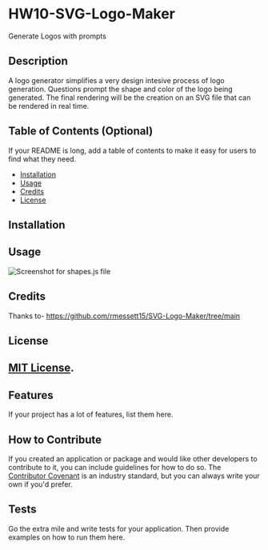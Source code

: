 # HW10-SVG-Logo-Maker
Generate Logos with prompts
## Description
A logo generator simplifies a very design intesive process of logo generation. Questions prompt the shape and color of the logo being generated. The final rendering will be the creation on an SVG file that can be rendered in real time. 
## Table of Contents (Optional)
If your README is long, add a table of contents to make it easy for users to find what they need.
- [Installation](#installation)
- [Usage](#usage)
- [Credits](#credits)
- [License](#license)

## Installation


## Usage

![Screenshot for shapes.js file](./Images/Screenshot%202023-11-25%20at%202.21.47 PM.png)


## Credits
Thanks to-
https://github.com/rmessett15/SVG-Logo-Maker/tree/main



## License
[MIT License](./LICENSE).
---

## Features
If your project has a lot of features, list them here.

## How to Contribute
If you created an application or package and would like other developers to contribute to it, you can include guidelines for how to do so. The [Contributor Covenant](https://www.contributor-covenant.org/) is an industry standard, but you can always write your own if you'd prefer.
## Tests
Go the extra mile and write tests for your application. Then provide examples on how to run them here.